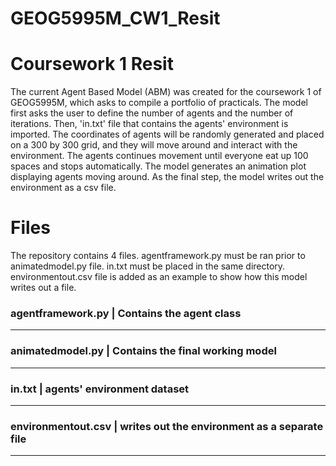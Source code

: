 # GEOG5995M_CW1_Resit
# Coursework 1 Resit 

The current Agent Based Model (ABM) was created for the coursework 1 of GEOG5995M, which asks to compile a portfolio of practicals. The model first asks the user to define the number of agents and the number of iterations. Then, 'in.txt' file that contains the agents' environment is imported. The coordinates of agents will be randomly generated and placed on a 300 by 300 grid, and they will move around and interact with the environment. The agents continues movement until everyone eat up 100 spaces and stops automatically. The model generates an animation plot displaying agents moving around. As the final step, the model writes out the environment as a csv file. 

# Files 

The repository contains 4 files. agentframework.py must be ran prior to animatedmodel.py file. in.txt must be placed in the same directory. environmentout.csv file is added as an example to show how this model writes out a file. 

### agentframework.py | Contains the agent class
---------------------------------------------------
### animatedmodel.py | Contains the final working model
---------------------------------------------------
### in.txt | agents' environment dataset
---------------------------------------------------
### environmentout.csv | writes out the environment as a separate file
------------------------------------------------------------------



